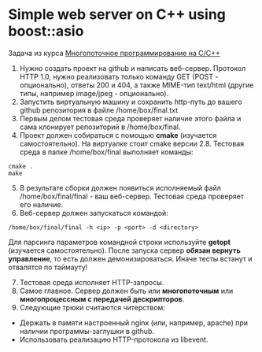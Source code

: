 # Simple web server on C++ using boost::asio
Задача из курса [Многопоточное программирование на С/С++](https://stepik.org/lesson/12810/step/1?unit=3153 "9.1 Финальный экзамен")

1. Нужно создать проект на github и написать веб-сервер. Протокол HTTP 1.0, нужно реализовать только команду GET (POST - опционально), ответы 200 и 404, а также MIME-тип text/html (другие типы, например image/jpeg - опционально).
2. Запустить виртуальную машину и сохранить http-путь до вашего github репозитория в файле /home/box/final.txt
3. Первым делом тестовая среда проверяет наличие этого файла и сама клонирует репозиторий в /home/box/final.
4. Проект должен собираться с помощью **cmake** (изучается самостоятельно). На виртуалке стоит cmake версии 2.8. Тестовая среда в папке /home/box/final выполняет команды:
```
cmake .
make
```
5. В результате сборки должен появиться исполняемый файл /home/box/final/final - ваш веб-сервер. Тестовая среда проверяет его наличие.
6. Веб-сервер должен запускаться командой:
```
/home/box/final/final -h <ip> -p <port> -d <directory>
```
Для парсинга параметров командной строки используйте **getopt** (изучается самостоятельно). После запуска сервер **обязан вернуть управление**, то есть должен демонизироваться. Иначе тесты встанут и отвалятся по таймауту!

7. Тестовая среда исполняет HTTP-запросы.
8. Самое главное. Сервер должен быть или **многопоточным** или **многопроцессным с передачей дескрипторов**.
9. Следующие трюки считаются читерством:
- Держать в памяти настроенный nginx (или, например, apache) при наличии программы-заглушки в github.
- Использовать реализацию HTTP-протокола из libevent.
